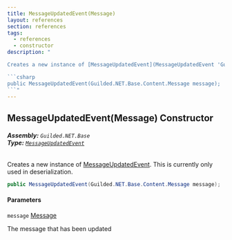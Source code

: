 ```yaml
---
title: MessageUpdatedEvent(Message)
layout: references
section: references
tags:
  - references
  - constructor
description: "

Creates a new instance of [MessageUpdatedEvent](MessageUpdatedEvent 'Guilded.NET.Base.Events.MessageUpdatedEvent'). This is currently only used in deserialization.

```csharp
public MessageUpdatedEvent(Guilded.NET.Base.Content.Message message);
```"
---
```


## MessageUpdatedEvent(Message) Constructor
###### **Assembly:** `Guilded.NET.Base`<br/>**Type:** [`MessageUpdatedEvent`](MessageUpdatedEvent 'Guilded.NET.Base.Events.MessageUpdatedEvent')

Creates a new instance of [MessageUpdatedEvent](MessageUpdatedEvent 'Guilded.NET.Base.Events.MessageUpdatedEvent'). This is currently only used in deserialization.

```csharp
public MessageUpdatedEvent(Guilded.NET.Base.Content.Message message);
```
#### Parameters

<a name='Guilded.NET.Base.Events.MessageUpdatedEvent.MessageUpdatedEvent(Guilded.NET.Base.Content.Message).message'></a>

`message` [Message](Message 'Guilded.NET.Base.Content.Message')

The message that has been updated